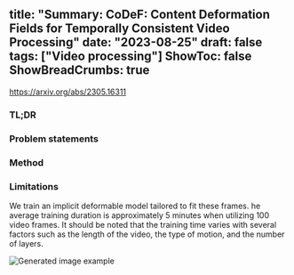 title: "Summary: CoDeF: Content Deformation Fields for Temporally Consistent Video Processing"
date:  "2023-08-25"
draft: false
tags: ["Video processing"] 
ShowToc: false
ShowBreadCrumbs: true
---
<https://arxiv.org/abs/2305.16311>

### TL;DR


### Problem statements


### Method



### Limitations
We train an implicit deformable model tailored to fit these frames.
he average training
duration is approximately 5 minutes when utilizing 100
video frames. It should be noted that the training time varies
with several factors such as the length of the video, the
type of motion, and the number of layers. 


![Generated image example](/posts/20230825_CoDeF/method.png#center)
